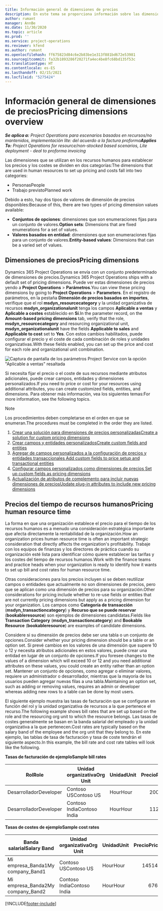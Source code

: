 ```yaml
---
title: Información general de dimensiones de precios
description: En este tema se proporciona información sobre las dimensiones de Dynamics 365 Project Operations.
author: rumant
manager: AnnBe
ms.date: 11/30/2020
ms.topic: article
ms.prod: ''
ms.service: project-operations
ms.reviewer: kfend
ms.author: rumant
ms.openlocfilehash: ff675823d84c6e2b83be1e313f881bd672e53981
ms.sourcegitcommit: fa32b1893286f20271fa4ec4be8fc68bd135f53c
ms.translationtype: HT
ms.contentlocale: es-ES
ms.lasthandoff: 02/15/2021
ms.locfileid: "5275424"
---
```

# <a name="pricing-dimensions-overview"></a><span data-ttu-id="eb193-103">Información general de dimensiones de precios</span><span class="sxs-lookup"><span data-stu-id="eb193-103">Pricing dimensions overview</span></span>

<span data-ttu-id="eb193-104">_**Se aplica a:** Project Operations para escenarios basados en recursos/no mantenidos, implementación lite: del acuerdo a la factura proforma_</span><span class="sxs-lookup"><span data-stu-id="eb193-104">_**Applies To:** Project Operations for resource/non-stocked based scenarios, Lite deployment - deal to proforma invoicing_</span></span>

<span data-ttu-id="eb193-105">Las dimensiones que se utilizan en los recursos humanos para establecer los precios y los costes se dividen en dos categorías:</span><span class="sxs-lookup"><span data-stu-id="eb193-105">The dimensions that are used in human resources to set up pricing and costs fall into two categories:</span></span>

- <span data-ttu-id="eb193-106">Personas</span><span class="sxs-lookup"><span data-stu-id="eb193-106">People</span></span>
- <span data-ttu-id="eb193-107">Trabajo previsto</span><span class="sxs-lookup"><span data-stu-id="eb193-107">Planned work</span></span>

<span data-ttu-id="eb193-108">Debido a esto, hay dos tipos de valores de dimensión de precios disponibles:</span><span class="sxs-lookup"><span data-stu-id="eb193-108">Because of this, there are two types of pricing dimension values available:</span></span>

- <span data-ttu-id="eb193-109">**Conjuntos de opciones**: dimensiones que son enumeraciones fijas para un conjunto de valores.</span><span class="sxs-lookup"><span data-stu-id="eb193-109">**Option sets**: Dimensions that are fixed enumerations for a set of values.</span></span>
- <span data-ttu-id="eb193-110">**Valores basados en entidad**: dimensiones que son enumeraciones fijas para un conjunto de valores.</span><span class="sxs-lookup"><span data-stu-id="eb193-110">**Entity-based values**: Dimensions that can be a varied set of values.</span></span>

## <a name="pricing-dimensions"></a><span data-ttu-id="eb193-111">Dimensiones de precios</span><span class="sxs-lookup"><span data-stu-id="eb193-111">Pricing dimensions</span></span>

<span data-ttu-id="eb193-112">Dynamics 365 Project Operations se envía con un conjunto predeterminado de dimensiones de precios.</span><span class="sxs-lookup"><span data-stu-id="eb193-112">Dynamics 365 Project Operations ships with a default set of pricing dimensions.</span></span> <span data-ttu-id="eb193-113">Puede ver estas dimensiones de precios yendo a **Project Operations** > **Parámetros**.</span><span class="sxs-lookup"><span data-stu-id="eb193-113">You can view these pricing dimensions by going to **Project Operations** > **Parameters**.</span></span> <span data-ttu-id="eb193-114">En el registro de parámetros, en la pestaña **Dimensión de precios basados en importes**, verifique que el rol **msdyn_resourcecategory** y la unidad organizativa de recursos **msdyn_organizationalunit** tenga los campos **Aplicable a ventas** y **Aplicable a costes** establecido en **Sí**.</span><span class="sxs-lookup"><span data-stu-id="eb193-114">In the parameter record, on the **Amount-based pricing dimensions** tab, verify that the role, **msdyn_resourcecategory** and resourcing organizational unit, **msdyn_organizationalunit** have the fields **Applicable to sales** and **Applicable to cost** set to **Yes**.</span></span> <span data-ttu-id="eb193-115">Con estos cambios habilitados, puede configurar el precio y el coste de cada combinación de roles y unidades organizativas.</span><span class="sxs-lookup"><span data-stu-id="eb193-115">With these fields enabled, you can set up the price and cost for each role and organizational unit combination.</span></span>

![Captura de pantalla de los parámetros Project Service con la opción "Aplicable a ventas" resaltada](media/PS-OOB-parameters.png)

<span data-ttu-id="eb193-117">Si necesita fijar el precio o el coste de sus recursos mediante atributos adicionales, puede crear campos, entidades y dimensiones personalizados.</span><span class="sxs-lookup"><span data-stu-id="eb193-117">If you need to price or cost for your resources using additional attributes, you can create customized fields, entities, and dimensions.</span></span> <span data-ttu-id="eb193-118">Para obtener más información, vea los siguientes temas:</span><span class="sxs-lookup"><span data-stu-id="eb193-118">For more information, see the following topics.</span></span> 
  
  > [!NOTE]
  > <span data-ttu-id="eb193-119">Los procedimientos deben completarse en el orden en que se enumeran.</span><span class="sxs-lookup"><span data-stu-id="eb193-119">The procedures must be completed in the order they are listed.</span></span>

1. [<span data-ttu-id="eb193-120">Crear una solución para dimensiones de precios personalizadas</span><span class="sxs-lookup"><span data-stu-id="eb193-120">Create a solution for custom pricing dimensions</span></span>](../sales/create-solution-custompd.md)
2. [<span data-ttu-id="eb193-121">Crear campos y entidades personalizados</span><span class="sxs-lookup"><span data-stu-id="eb193-121">Create custom fields and entities</span></span>](create-custom-fields-entities-pricing-dimensions.md)
3. [<span data-ttu-id="eb193-122">Agregar de campos personalizados a la configuración de precios y entidades transaccionales </span><span class="sxs-lookup"><span data-stu-id="eb193-122">Add custom fields to price setup and transactional entities</span></span>](add-custom-fields-price-setup-transactional-entities.md)
4. [<span data-ttu-id="eb193-123">Configurar campos personalizados como dimensiones de precios </span><span class="sxs-lookup"><span data-stu-id="eb193-123">Set up custom fields as pricing dimensions</span></span>](set-up-custom-fields-pricing-dimensions.md)
5. [<span data-ttu-id="eb193-124">Actualización de atributos de complemento para incluir nuevas dimensiones de precios</span><span class="sxs-lookup"><span data-stu-id="eb193-124">Update plug-in attributes to include new pricing dimensions</span></span>](update-plugin-attributes-pd.md)


## <a name="pricing-human-resource-time"></a><span data-ttu-id="eb193-125">Precios del tiempo de recursos humanos</span><span class="sxs-lookup"><span data-stu-id="eb193-125">Pricing human resource time</span></span>
<span data-ttu-id="eb193-126">La forma en que una organización establece el precio para el tiempo de los recursos humanos es a menudo una consideración estratégica importante que afecta directamente la rentabilidad de la organización.</span><span class="sxs-lookup"><span data-stu-id="eb193-126">How an organization prices human resource time is often an important strategic consideration that directly affects the organization's profitability.</span></span> <span data-ttu-id="eb193-127">Trabaje con los equipos de finanzas y los directores de práctica cuando su organización esté lista para identificar cómo quiere establecer las tarifas y los costes del tiempo de recursos humanos.</span><span class="sxs-lookup"><span data-stu-id="eb193-127">Work with the finance teams and practice heads when your organization is ready to identify how it wants to set up bill and cost rates for human resource time.</span></span>

<span data-ttu-id="eb193-128">Otras consideraciones para los precios incluyen si se deben reutilizar campos o entidades que actualmente no son dimensiones de precios, pero que se aplican como una dimensión de precios para su organización.</span><span class="sxs-lookup"><span data-stu-id="eb193-128">Other considerations for pricing include whether to re-use fields or entities that are not currently pricing dimensions but apply as a pricing dimension for your organization.</span></span> <span data-ttu-id="eb193-129">Los campos como **Categoría de transacción** (**msdyn_transactioncategory**) y **Recurso que se puede reservar** (**bookableresource**) son ejemplos de dimensiones candidatas.</span><span class="sxs-lookup"><span data-stu-id="eb193-129">Fields like **Transaction Category** (**msdyn_transactioncategory**) and **Bookable Resource** (**bookableresource**) are examples of candidate dimensions.</span></span> 

<span data-ttu-id="eb193-130">Considere si su dimensión de precios debe ser una tabla o un conjunto de opciones.</span><span class="sxs-lookup"><span data-stu-id="eb193-130">Consider whether your pricing dimension should be a table or an option set.</span></span> <span data-ttu-id="eb193-131">Si prevé cambios en los valores de una dimensión que supere 10 o 12 y necesita atributos adicionales en estos valores, puede crear una entidad en lugar de un conjunto de opciones.</span><span class="sxs-lookup"><span data-stu-id="eb193-131">If you foresee changes to the values of a dimension which will exceed 10 or 12 and you need additional attributes on these values, you could create an entity rather than an option set.</span></span> <span data-ttu-id="eb193-132">Mantener un conjunto de opciones, como agregar o eliminar valores, requiere un administrador o desarrollador, mientras que la mayoría de los usuarios pueden agregar nuevas filas a una tabla.</span><span class="sxs-lookup"><span data-stu-id="eb193-132">Maintaining an option set, such as adding or removing values, requires an admin or developer whereas adding new rows to a table can be done by most users.</span></span>

<span data-ttu-id="eb193-133">El siguiente ejemplo muestra las tasas de facturación que se configuran en función del rol y la unidad organizativa de recursos a la que pertenece el recurso.</span><span class="sxs-lookup"><span data-stu-id="eb193-133">The following example shows bill rates that are set up based on the role and the resourcing org unit to which the resource belongs.</span></span> <span data-ttu-id="eb193-134">Las tasas de costes generalmente se basan en la banda salarial del empleado y la unidad organizativa a la que pertenecen.</span><span class="sxs-lookup"><span data-stu-id="eb193-134">Cost rates are typically based on the salary band of the employee and the org unit that they belong to.</span></span> <span data-ttu-id="eb193-135">En este ejemplo, las tablas de tasa de facturación y tasa de coste tendrán el siguiente aspecto.</span><span class="sxs-lookup"><span data-stu-id="eb193-135">In this example, the bill rate and cost rate tables will look like the following.</span></span>

<span data-ttu-id="eb193-136">**Tasas de facturación de ejemplo**</span><span class="sxs-lookup"><span data-stu-id="eb193-136">**Sample bill rates**</span></span>

| <span data-ttu-id="eb193-137">Rol</span><span class="sxs-lookup"><span data-stu-id="eb193-137">Role</span></span>        | <span data-ttu-id="eb193-138">Unidad organizativa</span><span class="sxs-lookup"><span data-stu-id="eb193-138">Org Unit</span></span>    |<span data-ttu-id="eb193-139">Unidad</span><span class="sxs-lookup"><span data-stu-id="eb193-139">Unit</span></span>      |<span data-ttu-id="eb193-140">Precio</span><span class="sxs-lookup"><span data-stu-id="eb193-140">Price</span></span>      |<span data-ttu-id="eb193-141">Divisa</span><span class="sxs-lookup"><span data-stu-id="eb193-141">Currency</span></span>  |
| ------------|-------------|----------|----------:|----------|
| <span data-ttu-id="eb193-142">Desarrollador</span><span class="sxs-lookup"><span data-stu-id="eb193-142">Developer</span></span>   | <span data-ttu-id="eb193-143">Contoso US</span><span class="sxs-lookup"><span data-stu-id="eb193-143">Contoso US</span></span>  |<span data-ttu-id="eb193-144">Hour</span><span class="sxs-lookup"><span data-stu-id="eb193-144">Hour</span></span> | <span data-ttu-id="eb193-145">200</span><span class="sxs-lookup"><span data-stu-id="eb193-145">200</span></span>|<span data-ttu-id="eb193-146">USD</span><span class="sxs-lookup"><span data-stu-id="eb193-146">USD</span></span>     |
| <span data-ttu-id="eb193-147">Desarrollador</span><span class="sxs-lookup"><span data-stu-id="eb193-147">Developer</span></span>   | <span data-ttu-id="eb193-148">Contoso India</span><span class="sxs-lookup"><span data-stu-id="eb193-148">Contoso India</span></span> |<span data-ttu-id="eb193-149">Hour</span><span class="sxs-lookup"><span data-stu-id="eb193-149">Hour</span></span>|   <span data-ttu-id="eb193-150">112</span><span class="sxs-lookup"><span data-stu-id="eb193-150">112</span></span>|<span data-ttu-id="eb193-151">USD</span><span class="sxs-lookup"><span data-stu-id="eb193-151">USD</span></span>     |


<span data-ttu-id="eb193-152">**Tasas de costes de ejemplo**</span><span class="sxs-lookup"><span data-stu-id="eb193-152">**Sample cost rates**</span></span>

| <span data-ttu-id="eb193-153">Banda salarial</span><span class="sxs-lookup"><span data-stu-id="eb193-153">Salary Band</span></span>     | <span data-ttu-id="eb193-154">Unidad organizativa</span><span class="sxs-lookup"><span data-stu-id="eb193-154">Org Unit</span></span>    |<span data-ttu-id="eb193-155">Unidad</span><span class="sxs-lookup"><span data-stu-id="eb193-155">Unit</span></span>      |<span data-ttu-id="eb193-156">Precio</span><span class="sxs-lookup"><span data-stu-id="eb193-156">Price</span></span>      |<span data-ttu-id="eb193-157">Divisa</span><span class="sxs-lookup"><span data-stu-id="eb193-157">Currency</span></span>  |
| ----------------|-------------|----------|----------:|----------|
| <span data-ttu-id="eb193-158">Mi empresa_Banda1</span><span class="sxs-lookup"><span data-stu-id="eb193-158">My company_Band1</span></span> | <span data-ttu-id="eb193-159">Contoso US</span><span class="sxs-lookup"><span data-stu-id="eb193-159">Contoso US</span></span>  |<span data-ttu-id="eb193-160">Hour</span><span class="sxs-lookup"><span data-stu-id="eb193-160">Hour</span></span> | <span data-ttu-id="eb193-161">145</span><span class="sxs-lookup"><span data-stu-id="eb193-161">145</span></span>|<span data-ttu-id="eb193-162">USD</span><span class="sxs-lookup"><span data-stu-id="eb193-162">USD</span></span>     |
| <span data-ttu-id="eb193-163">Mi empresa_Banda2</span><span class="sxs-lookup"><span data-stu-id="eb193-163">My company_Band2</span></span> | <span data-ttu-id="eb193-164">Contoso India</span><span class="sxs-lookup"><span data-stu-id="eb193-164">Contoso India</span></span> |<span data-ttu-id="eb193-165">Hour</span><span class="sxs-lookup"><span data-stu-id="eb193-165">Hour</span></span>|   <span data-ttu-id="eb193-166">67</span><span class="sxs-lookup"><span data-stu-id="eb193-166">67</span></span>|<span data-ttu-id="eb193-167">USD</span><span class="sxs-lookup"><span data-stu-id="eb193-167">USD</span></span>     |


[!INCLUDE[footer-include](../includes/footer-banner.md)]